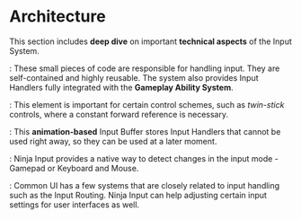 # Architecture
<primary-label ref="input"/>

This section includes **deep dive** on important **technical aspects** of the Input System.

**[](ipt_input_handlers.md)**
: These small pieces of code are responsible for handling input. They are self-contained and highly reusable. The system
also provides Input Handlers fully integrated with the **Gameplay Ability System**. 

**[](ipt_forward_reference.md)**
: This element is important for certain control schemes, such as _twin-stick_ controls, where a constant forward 
reference is necessary.

**[](ipt_input_buffer.md)**
: This **animation-based** Input Buffer stores Input Handlers that cannot be used right away, so they can be used at
a later moment.

**[](ipt_input_detection.md)**
: Ninja Input provides a native way to detect changes in the input mode - Gamepad or Keyboard and Mouse.

**[](ipt_common_ui.md)**
: Common UI has a few systems that are closely related to input handling such as the Input Routing. Ninja Input can help
adjusting certain input settings for user interfaces as well.
